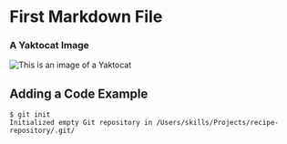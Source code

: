 # First Markdown File

### A Yaktocat Image
![This is an image of a Yaktocat](https://octodex.github.com/images/yaktocat.png)

## Adding a Code Example
```
$ git init
Initialized empty Git repository in /Users/skills/Projects/recipe-repository/.git/
```
